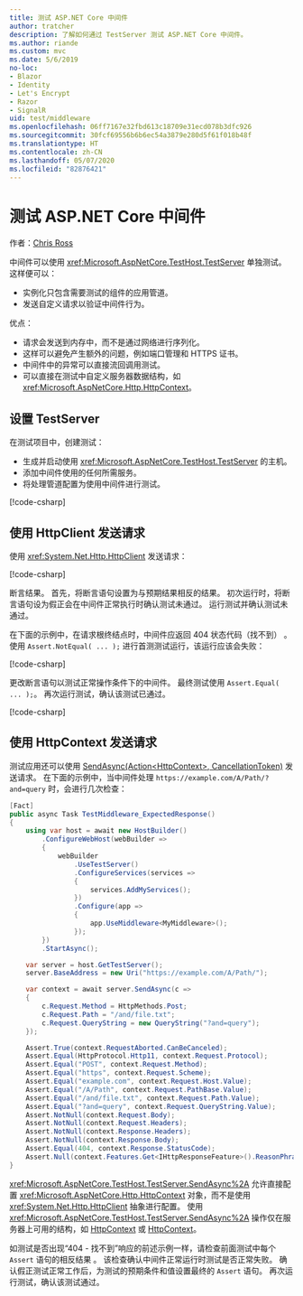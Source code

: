```yaml
---
title: 测试 ASP.NET Core 中间件
author: tratcher
description: 了解如何通过 TestServer 测试 ASP.NET Core 中间件。
ms.author: riande
ms.custom: mvc
ms.date: 5/6/2019
no-loc:
- Blazor
- Identity
- Let's Encrypt
- Razor
- SignalR
uid: test/middleware
ms.openlocfilehash: 06ff7167e32fbd613c18709e31ecd078b3dfc926
ms.sourcegitcommit: 30fcf69556b6b6ec54a3879e280d5f61f018b48f
ms.translationtype: HT
ms.contentlocale: zh-CN
ms.lasthandoff: 05/07/2020
ms.locfileid: "82876421"
---
```

# <a name="test-aspnet-core-middleware"></a>测试 ASP.NET Core 中间件

作者：[Chris Ross](https://github.com/Tratcher)

中间件可以使用 <xref:Microsoft.AspNetCore.TestHost.TestServer> 单独测试。 这样便可以：

* 实例化只包含需要测试的组件的应用管道。
* 发送自定义请求以验证中间件行为。

优点：

* 请求会发送到内存中，而不是通过网络进行序列化。
* 这样可以避免产生额外的问题，例如端口管理和 HTTPS 证书。
* 中间件中的异常可以直接流回调用测试。
* 可以直接在测试中自定义服务器数据结构，如 <xref:Microsoft.AspNetCore.Http.HttpContext>。

## <a name="set-up-the-testserver"></a>设置 TestServer

在测试项目中，创建测试：

* 生成并启动使用 <xref:Microsoft.AspNetCore.TestHost.TestServer> 的主机。
* 添加中间件使用的任何所需服务。
* 将处理管道配置为使用中间件进行测试。

[!code-csharp[](middleware/samples_snapshot/3.x/setup.cs?highlight=4-18)]

## <a name="send-requests-with-httpclient"></a>使用 HttpClient 发送请求
使用 <xref:System.Net.Http.HttpClient> 发送请求：

[!code-csharp[](middleware/samples_snapshot/3.x/request.cs?highlight=20)]

断言结果。 首先，将断言语句设置为与预期结果相反的结果。 初次运行时，将断言语句设为假正会在中间件正常执行时确认测试未通过。 运行测试并确认测试未通过。

在下面的示例中，在请求根终结点时，中间件应返回 404 状态代码（找不到）  。 使用 `Assert.NotEqual( ... );` 进行首测测试运行，该运行应该会失败：

[!code-csharp[](middleware/samples_snapshot/3.x/false-failure-check.cs?highlight=22)]

更改断言语句以测试正常操作条件下的中间件。 最终测试使用 `Assert.Equal( ... );`。 再次运行测试，确认该测试已通过。

[!code-csharp[](middleware/samples_snapshot/3.x/final-test.cs?highlight=22)]

## <a name="send-requests-with-httpcontext"></a>使用 HttpContext 发送请求

测试应用还可以使用 [SendAsync(Action\<HttpContext>, CancellationToken)](xref:Microsoft.AspNetCore.TestHost.TestServer.SendAsync%2A) 发送请求。 在下面的示例中，当中间件处理 `https://example.com/A/Path/?and=query` 时，会进行几次检查：

```csharp
[Fact]
public async Task TestMiddleware_ExpectedResponse()
{
    using var host = await new HostBuilder()
        .ConfigureWebHost(webBuilder =>
        {
            webBuilder
                .UseTestServer()
                .ConfigureServices(services =>
                {
                    services.AddMyServices();
                })
                .Configure(app =>
                {
                    app.UseMiddleware<MyMiddleware>();
                });
        })
        .StartAsync();

    var server = host.GetTestServer();
    server.BaseAddress = new Uri("https://example.com/A/Path/");

    var context = await server.SendAsync(c =>
    {
        c.Request.Method = HttpMethods.Post;
        c.Request.Path = "/and/file.txt";
        c.Request.QueryString = new QueryString("?and=query");
    });

    Assert.True(context.RequestAborted.CanBeCanceled);
    Assert.Equal(HttpProtocol.Http11, context.Request.Protocol);
    Assert.Equal("POST", context.Request.Method);
    Assert.Equal("https", context.Request.Scheme);
    Assert.Equal("example.com", context.Request.Host.Value);
    Assert.Equal("/A/Path", context.Request.PathBase.Value);
    Assert.Equal("/and/file.txt", context.Request.Path.Value);
    Assert.Equal("?and=query", context.Request.QueryString.Value);
    Assert.NotNull(context.Request.Body);
    Assert.NotNull(context.Request.Headers);
    Assert.NotNull(context.Response.Headers);
    Assert.NotNull(context.Response.Body);
    Assert.Equal(404, context.Response.StatusCode);
    Assert.Null(context.Features.Get<IHttpResponseFeature>().ReasonPhrase);
}
```

<xref:Microsoft.AspNetCore.TestHost.TestServer.SendAsync%2A> 允许直接配置 <xref:Microsoft.AspNetCore.Http.HttpContext> 对象，而不是使用 <xref:System.Net.Http.HttpClient> 抽象进行配置。 使用 <xref:Microsoft.AspNetCore.TestHost.TestServer.SendAsync%2A> 操作仅在服务器上可用的结构，如 [HttpContext](xref:Microsoft.AspNetCore.Http.HttpContext.Items) 或 [HttpContext](xref:Microsoft.AspNetCore.Http.HttpContext.Features)。

如测试是否出现“404 - 找不到”响应的前述示例一样，请检查前面测试中每个 `Assert` 语句的相反结果  。 该检查确认中间件正常运行时测试是否正常失败。 确认假正测试正常工作后，为测试的预期条件和值设置最终的 `Assert` 语句。 再次运行测试，确认该测试通过。
